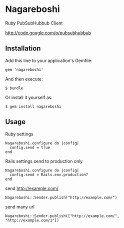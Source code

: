 # Nagareboshi

Ruby PubSubHubbub Client

http://code.google.com/p/pubsubhubbub

## Installation

Add this line to your application's Gemfile:

    gem 'nagareboshi'

And then execute:

    $ bundle

Or install it yourself as:

    $ gem install nagareboshi

## Usage

Ruby settings

    Nagareboshi.configure do |config|
      config.send = true
    end

Rails settings send to production only

    Nagareboshi.configure do |config|
      config.send = Rails.env.production?
    end

send http://example.com/

    Nagareboshi::Sender.publish("http://example.com/")

send many url

    Nagareboshi::Sender.publish(["http://example.com/", "http://example.com/1"])

